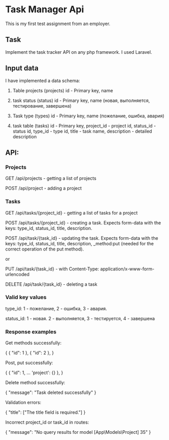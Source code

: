 # Task Manager Api

This is my first test assignment from an employer.

## Task

Implement the task tracker API on any php framework. I used Laravel.

## Input data

I have implemented a data schema:

1) Table projects (projects)
id - Primary key,
name

2) task status (status)
id - Primary key,
name (новая, выполняется, тестирование, завершена)

3) Task type (types)
id - Primary key,
name (пожелание, ошибка, авария)

4) task table (tasks)
id - Primary key,
project_id - project id,
status_id - status id,
type_id - type id,
title - task name,
description - detailed description

## API:


### Projects

GET /api/projects - getting a list of projects

POST /api/project - adding a project


### Tasks

GET /api/tasks/{project_id} - getting a list of tasks for a project

POST /api/tasks/{project_id} - creating a task. Expects form-data with the keys: type_id, status_id, title, description.

POST /api/task/{task_id} - updating the task. Expects form-data with the keys: type_id, status_id, title, description, _method:put (needed for the correct operation of the put method).

or

PUT /api/task/{task_id} - with Content-Type: application/x-www-form-urlencoded

DELETE /api/task/{task_id} - deleting a task

### Valid key values

type_id: 1 - пожелание, 2 - ошибка, 3 - авария.

status_id: 1 - новая. 2 - выполняется, 3 - тестируется, 4 - завершена

### Response examples

Get methods successfully:

{
    {
        "id": 1
    },
    {
        "id": 2
    },
}

Post, put successfully:

{
    {
        "id": 1,
        ...
        'project': {}
    },
}

Delete method successfully:

{ 
    "message": "Task deleted successfully"
}

Validation errors:

{
    "title": ["The title field is required."]
}

Incorrect project_id or task_id in routes:

{
    "message": "No query results for model [App\Models\Project] 35"
}
